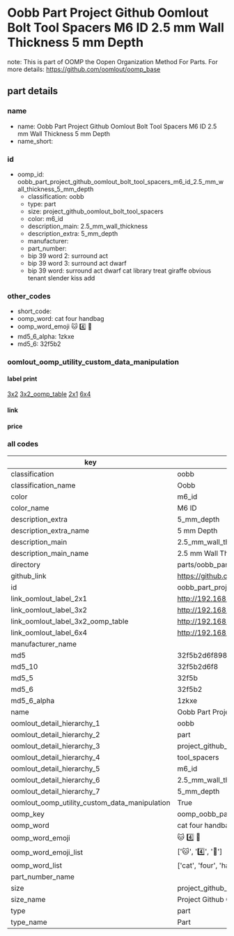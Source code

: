 # Oobb Part Project Github Oomlout Bolt Tool Spacers M6 ID 2.5 mm Wall Thickness 5 mm Depth  

note: This is part of OOMP the Oopen Organization Method For Parts. For more details: https://github.com/oomlout/oomp_base

##  part details
  







### name
* name: Oobb Part Project Github Oomlout Bolt Tool Spacers M6 ID 2.5 mm Wall Thickness 5 mm Depth
* name_short: 
### id
* oomp_id: oobb_part_project_github_oomlout_bolt_tool_spacers_m6_id_2.5_mm_wall_thickness_5_mm_depth
  * classification: oobb
  * type: part
  * size: project_github_oomlout_bolt_tool_spacers
  * color: m6_id
  * description_main: 2.5_mm_wall_thickness
  * description_extra: 5_mm_depth
  * manufacturer: 
  * part_number: 
  * bip 39 word 2: surround act
  * bip 39 word 3: surround act dwarf
  * bip 39 word: surround act dwarf cat library treat giraffe obvious tenant slender kiss add

### other_codes
* short_code: 
* oomp_word: cat four handbag
* oomp_word_emoji :cat: :four: :handbag:
* md5_6_alpha: 1zkxe
* md5_6: 32f5b2






### oomlout_oomp_utility_custom_data_manipulation
#### label print
[3x2](http://192.168.1.245:1112/?label=oomp%201zkxe)
[3x2_oomp_table](http://192.168.1.108:1112/?label=oomp%201zkxe)
[2x1](http://192.168.1.242:1112/?label=oomp%201zkxe)
[6x4](http://192.168.1.55:1112/?label=oomp%201zkxe)    

#### link

                              

#### price







### all codes 
| key | value |  
| --- | --- |  
| classification | oobb |  
| classification_name | Oobb |  
| color | m6_id |  
| color_name | M6 ID |  
| description_extra | 5_mm_depth |  
| description_extra_name | 5 mm Depth |  
| description_main | 2.5_mm_wall_thickness |  
| description_main_name | 2.5 mm Wall Thickness |  
| directory | parts/oobb_part_project_github_oomlout_bolt_tool_spacers_m6_id_2.5_mm_wall_thickness_5_mm_depth |  
| github_link | https://github.com/oomlout/oomlout_oomp_part_src/tree/main/parts/oobb_part_project_github_oomlout_bolt_tool_spacers_m6_id_2.5_mm_wall_thickness_5_mm_depth |  
| id | oobb_part_project_github_oomlout_bolt_tool_spacers_m6_id_2.5_mm_wall_thickness_5_mm_depth |  
| link_oomlout_label_2x1 | http://192.168.1.242:1112/?label=oomp%201zkxe |  
| link_oomlout_label_3x2 | http://192.168.1.245:1112/?label=oomp%201zkxe |  
| link_oomlout_label_3x2_oomp_table | http://192.168.1.108:1112/?label=oomp%201zkxe |  
| link_oomlout_label_6x4 | http://192.168.1.55:1112/?label=oomp%201zkxe |  
| manufacturer_name |  |  
| md5 | 32f5b2d6f898ac479f40823c89409ed4 |  
| md5_10 | 32f5b2d6f8 |  
| md5_5 | 32f5b |  
| md5_6 | 32f5b2 |  
| md5_6_alpha | 1zkxe |  
| name | Oobb Part Project Github Oomlout Bolt Tool Spacers M6 ID 2.5 mm Wall Thickness 5 mm Depth |  
| oomlout_detail_hierarchy_1 | oobb |  
| oomlout_detail_hierarchy_2 | part |  
| oomlout_detail_hierarchy_3 | project_github_bolt |  
| oomlout_detail_hierarchy_4 | tool_spacers |  
| oomlout_detail_hierarchy_5 | m6_id |  
| oomlout_detail_hierarchy_6 | 2.5_mm_wall_thickness |  
| oomlout_detail_hierarchy_7 | 5_mm_depth |  
| oomlout_oomp_utility_custom_data_manipulation | True |  
| oomp_key | oomp_oobb_part_project_github_oomlout_bolt_tool_spacers_m6_id_2.5_mm_wall_thickness_5_mm_depth |  
| oomp_word | cat four handbag |  
| oomp_word_emoji | :cat: :four: :handbag: |  
| oomp_word_emoji_list | [':cat:', ':four:', ':handbag:'] |  
| oomp_word_list | ['cat', 'four', 'handbag'] |  
| part_number_name |  |  
| size | project_github_oomlout_bolt_tool_spacers |  
| size_name | Project Github Oomlout Bolt Tool Spacers |  
| type | part |  
| type_name | Part |  
